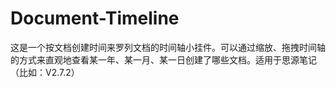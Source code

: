 # Document-Timeline
这是一个按文档创建时间来罗列文档的时间轴小挂件。可以通过缩放、拖拽时间轴的方式来直观地查看某一年、某一月、某一日创建了哪些文档。适用于思源笔记（比如：V2.7.2）          
